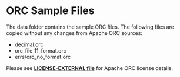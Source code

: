 # ORC Sample Files

The data folder contains the sample ORC files. The following files are copied without any changes from Apache ORC sources:
- decimal.orc
- orc_file_11_format.orc
- errs/orc_no_format.orc

Please see **[LICENSE-EXTERNAL file](../LICENSE-EXTERNAL)** for Apache ORC license details.
